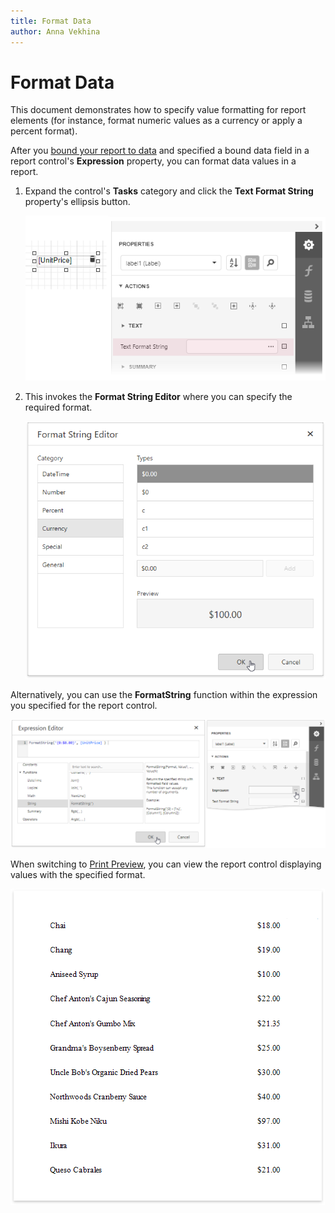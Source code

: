 ```yaml
---
title: Format Data
author: Anna Vekhina
---
```

# Format Data

This document demonstrates how to specify value formatting for report elements (for instance, format numeric values as a currency or apply a percent format).

After you [bound your report to data](../bind-to-data.md) and specified a bound data field in a report control's **Expression** property, you can format data values in a report.

1. Expand the control's **Tasks** category and click the **Text Format String** property's ellipsis button.
	
	![](../../../images/eurd-web-label-format-string-property.png)

2. This invokes the **Format String Editor** where you can specify the required format.
	
	![](../../../images/eurd-web-format-string-editor-currency.png)

Alternatively, you can use the **FormatString** function within the expression you specified for the report control.

![](../../../images/eurd-web-expression-editor-formatstring-function.png)

When switching to [Print Preview](../preview-print-and-export-reports.md), you can view the report control displaying values with the specified format.

![](../../../images/eurd-web-format-data-result.png)
